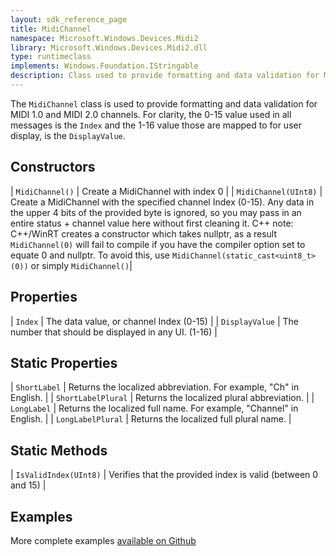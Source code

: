 ```yaml
---
layout: sdk_reference_page
title: MidiChannel
namespace: Microsoft.Windows.Devices.Midi2
library: Microsoft.Windows.Devices.Midi2.dll
type: runtimeclass
implements: Windows.Foundation.IStringable
description: Class used to provide formatting and data validation for MIDI 1.0 and MIDI 2.0 channels.
---
```


The `MidiChannel` class is used to provide formatting and data validation for MIDI 1.0 and MIDI 2.0 channels. For clarity, the 0-15 value used in all messages is the `Index` and the 1-16 value those are mapped to for user display, is the `DisplayValue`.

## Constructors

| `MidiChannel()` | Create a MidiChannel with index 0 |
| `MidiChannel(UInt8)` | Create a MidiChannel with the specified channel Index (0-15). Any data in the upper 4 bits of the provided byte is ignored, so you may pass in an entire status + channel value here without first cleaning it. C++ note: C++/WinRT creates a constructor which takes nullptr, as a result `MidiChannel(0)` will fail to compile if you have the compiler option set to equate 0 and nullptr. To avoid this, use `MidiChannel(static_cast<uint8_t>(0))` or simply `MidiChannel()`|

## Properties

| `Index` | The data value, or channel Index (0-15) |
| `DisplayValue` | The number that should be displayed in any UI. (1-16) |

## Static Properties

| `ShortLabel` | Returns the localized abbreviation. For example, "Ch" in English. |
| `ShortLabelPlural` | Returns the localized plural abbreviation. |
| `LongLabel` | Returns the localized full name. For example, "Channel" in English. |
| `LongLabelPlural` | Returns the localized full plural name. |

## Static Methods

| `IsValidIndex(UInt8)` | Verifies that the provided index is valid (between 0 and 15) |

## Examples

More complete examples [available on Github](https://aka.ms/midirepo)
